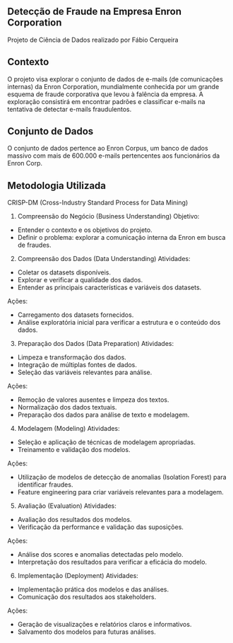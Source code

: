 ## Detecção de Fraude na Empresa Enron Corporation
Projeto de Ciência de Dados realizado por Fábio Cerqueira

## Contexto
O projeto visa explorar o conjunto de dados de e-mails (de comunicações internas) da Enron Corporation, mundialmente conhecida por um grande esquema de fraude corporativa que levou à falência da empresa. A exploração consistirá em encontrar padrões e classificar e-mails na tentativa de detectar e-mails fraudulentos.

## Conjunto de Dados
O conjunto de dados pertence ao Enron Corpus, um banco de dados massivo com mais de 600.000 e-mails pertencentes aos funcionários da Enron Corp.

## Metodologia Utilizada
CRISP-DM (Cross-Industry Standard Process for Data Mining)

1. Compreensão do Negócio (Business Understanding)
Objetivo:

- Entender o contexto e os objetivos do projeto.
- Definir o problema: explorar a comunicação interna da Enron em busca de fraudes.

2. Compreensão dos Dados (Data Understanding)
Atividades:

- Coletar os datasets disponíveis.
- Explorar e verificar a qualidade dos dados.
- Entender as principais características e variáveis dos datasets.

Ações:

- Carregamento dos datasets fornecidos.
- Análise exploratória inicial para verificar a estrutura e o conteúdo dos dados.

3. Preparação dos Dados (Data Preparation)
Atividades:

- Limpeza e transformação dos dados.
- Integração de múltiplas fontes de dados.
- Seleção das variáveis relevantes para análise.

Ações:

- Remoção de valores ausentes e limpeza dos textos.
- Normalização dos dados textuais.
- Preparação dos dados para análise de texto e modelagem.

4. Modelagem (Modeling)
Atividades:

- Seleção e aplicação de técnicas de modelagem apropriadas.
- Treinamento e validação dos modelos.

Ações:

- Utilização de modelos de detecção de anomalias (Isolation Forest) para identificar fraudes.
- Feature engineering para criar variáveis relevantes para a modelagem.

5. Avaliação (Evaluation)
Atividades:

- Avaliação dos resultados dos modelos.
- Verificação da performance e validação das suposições.

Ações:

- Análise dos scores e anomalias detectadas pelo modelo.
- Interpretação dos resultados para verificar a eficácia do modelo.

6. Implementação (Deployment)
Atividades:

- Implementação prática dos modelos e das análises.
- Comunicação dos resultados aos stakeholders.

Ações:

- Geração de visualizações e relatórios claros e informativos.
- Salvamento dos modelos para futuras análises.